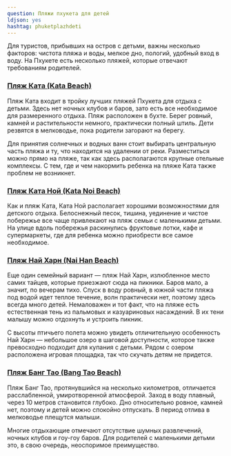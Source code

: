 ```yaml
---
question: Пляжи пхукета для детей
ldjson: yes
hashtag: phuketplazhdeti
---
```


Для туристов, прибывших на остров с детьми, важны несколько факторов: чистота пляжа и воды, мелкое дно, пологий, удобный вход в воду. На Пхукете есть несколько пляжей, которые отвечают требованиям родителей.

### [Пляж Ката (Kata Beach)](https://goo.gl/maps/UmWVmua4D489ogsd6)

Пляж Ката входит в тройку лучших пляжей Пхукета для отдыха с детьми. Здесь нет ночных клубов и баров, зато есть все необходимое для размеренного отдыха. Пляж расположен в бухте. Берег ровный, камней и растительности немного, практически полный штиль. Дети резвятся в мелководье, пока родители загорают на берегу.

Для принятия солнечных и водных ванн стоит выбирать центральную часть пляжа и ту, что находится на удалении от реки.
Разместиться можно прямо на пляже, так как здесь располагаются крупные отельные комплексы. С тем, где и чем накормить ребенка на пляже Ката также проблем не возникнет.

### [Пляж Ката Ной (Kata Noi Beach)](https://goo.gl/maps/QCJHWiqbdJsp5XwFA) 

Как и пляж Ката, Ката Ной располагает хорошими возможностями для детского отдыха. Белоснежный песок, тишина, уединение и чистое побережье все чаще привлекают на пляж семьи с маленькими детьми. На улице вдоль побережья раскинулись фруктовые лотки, кафе и супермаркеты, где для ребенка можно приобрести все самое необходимое.

### [Пляж Най Харн (Nai Han Beach)](https://goo.gl/maps/2DWZJFePrEbWUZ4f8) 

Еще один семейный вариант — пляж Най Харн, излюбленное место самих тайцев, которые приезжают сюда на пикники. Баров мало, а значит, по вечерам тихо. Спуск в воду ровный, в южной части пляжа под водой идет теплое течение, волн практически нет, поэтому здесь всегда много детей. Немаловажен и тот факт, что на пляже есть естественная тень из пальмовых и казуариновых насаждений. В их тени малышу можно отдохнуть и устроить пикник.

С высоты птичьего полета можно увидеть отличительную особенность Най Харн — небольшое озеро в шаговой доступности, которое также превосходно подходит для купания с детьми. Рядом с озером расположена игровая площадка, так что скучать детям не придется.

### [Пляж Банг Тао (Bang Tao Beach)](https://goo.gl/maps/38gfaAZpf3oqqBts8)

Пляж Банг Тао, протянувшийся на несколько километров, отличается расслабленной, умиротворенной атмосферой. Заход в воду плавный, через 10 метров становится глубоко. Дно относительно ровное, камней нет, поэтому и детей можно спокойно отпускать. В период отлива в мелководье плещутся малыши.

Многие отдыхающие отмечают отсутствие шумных развлечений, ночных клубов и гоу-гоу баров. Для родителей с маленькими детьми это, в свою очередь, неоспоримое преимущество.
